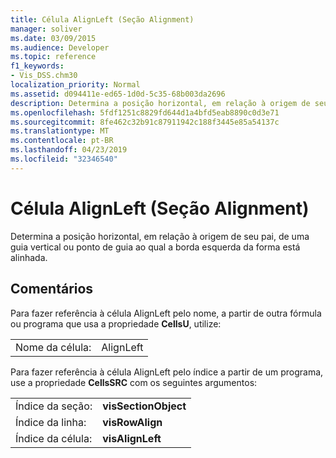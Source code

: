 ```yaml
---
title: Célula AlignLeft (Seção Alignment)
manager: soliver
ms.date: 03/09/2015
ms.audience: Developer
ms.topic: reference
f1_keywords:
- Vis_DSS.chm30
localization_priority: Normal
ms.assetid: d094411e-ed65-1d0d-5c35-68b003da2696
description: Determina a posição horizontal, em relação à origem de seu pai, de uma guia vertical ou ponto de guia ao qual a borda esquerda da forma está alinhada.
ms.openlocfilehash: 5fdf1251c8829fd644d1a4bfd5eab8890c0d3e71
ms.sourcegitcommit: 8fe462c32b91c87911942c188f3445e85a54137c
ms.translationtype: MT
ms.contentlocale: pt-BR
ms.lasthandoff: 04/23/2019
ms.locfileid: "32346540"
---
```

# <a name="alignleft-cell-alignment-section"></a>Célula AlignLeft (Seção Alignment)

Determina a posição horizontal, em relação à origem de seu pai, de uma guia vertical ou ponto de guia ao qual a borda esquerda da forma está alinhada.
  
## <a name="remarks"></a>Comentários

Para fazer referência à célula AlignLeft pelo nome, a partir de outra fórmula ou programa que usa a propriedade **CellsU**, utilize: 
  
|||
|:-----|:-----|
| Nome da célula:  <br/> | AlignLeft  <br/> |
   
Para fazer referência à célula AlignLeft pelo índice a partir de um programa, use a propriedade **CellsSRC** com os seguintes argumentos: 
  
|||
|:-----|:-----|
| Índice da seção:  <br/> |**visSectionObject** <br/> |
| Índice da linha:  <br/> |**visRowAlign** <br/> |
| Índice da célula:  <br/> |**visAlignLeft** <br/> |
   

